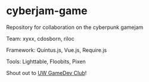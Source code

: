 cyberjam-game
=============

Repository for collaboration on the cyberpunk gamejam 

Team: xyxx, cdosborn, riloc

Framework: Quintus.js, Vue.js, Require.js

Tools: Lighttable, Floobits, Pixen


Shout out to [UW GameDev Club](http://gamedev.cs.washington.edu/)!

